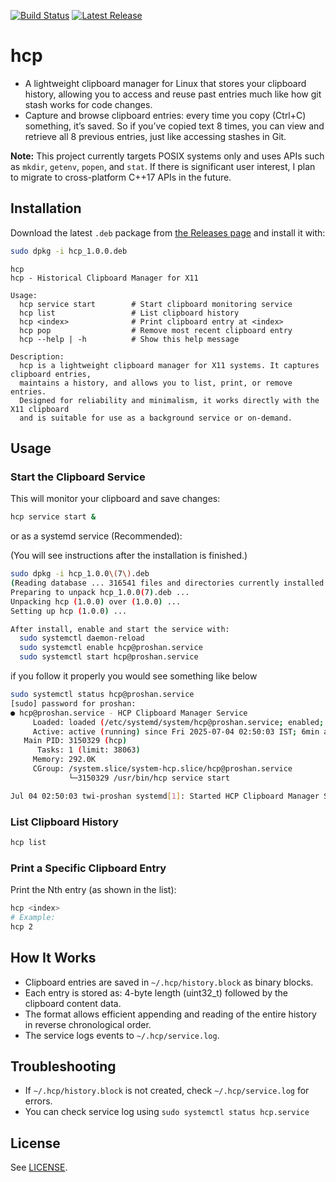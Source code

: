 [![Build Status](https://github.com/Agent-Hellboy/hcp/actions/workflows/test.yml/badge.svg)](https://github.com/Agent-Hellboy/hcp/actions/workflows/test.yml)
[![Latest Release](https://img.shields.io/github/v/release/Agent-Hellboy/hcp?label=release)](https://github.com/Agent-Hellboy/hcp/releases)

# hcp

- A lightweight clipboard manager for Linux that stores your clipboard history, allowing you to access and reuse past entries much like how git stash works for code changes.
- Capture and browse clipboard entries: every time you copy (Ctrl+C) something, it’s saved. So if you’ve copied text 8 times, you can view and retrieve all 8 previous entries, just like accessing stashes in Git.

**Note:** This project currently targets POSIX systems only and uses APIs such as `mkdir`, `getenv`, `popen`, and `stat`. If there is significant user interest, I plan to migrate to cross-platform C++17 APIs in the future.

## Installation

Download the latest `.deb` package from [the Releases page](https://github.com/Agent-Hellboy/hcp/releases) and install it with:
```sh
sudo dpkg -i hcp_1.0.0.deb
```

```
hcp 
hcp - Historical Clipboard Manager for X11

Usage:
  hcp service start        # Start clipboard monitoring service
  hcp list                 # List clipboard history
  hcp <index>              # Print clipboard entry at <index>
  hcp pop                  # Remove most recent clipboard entry
  hcp --help | -h          # Show this help message

Description:
  hcp is a lightweight clipboard manager for X11 systems. It captures clipboard entries,
  maintains a history, and allows you to list, print, or remove entries.
  Designed for reliability and minimalism, it works directly with the X11 clipboard
  and is suitable for use as a background service or on-demand.

```


## Usage

### Start the Clipboard Service
This will monitor your clipboard and save changes:
```sh
hcp service start &
```

or as a systemd service (Recommended):

(You will see instructions after the installation is finished.)
```bash
sudo dpkg -i hcp_1.0.0\(7\).deb 
(Reading database ... 316541 files and directories currently installed.)
Preparing to unpack hcp_1.0.0(7).deb ...
Unpacking hcp (1.0.0) over (1.0.0) ...
Setting up hcp (1.0.0) ...

After install, enable and start the service with:
  sudo systemctl daemon-reload
  sudo systemctl enable hcp@proshan.service
  sudo systemctl start hcp@proshan.service

```

if you follow it properly you would see something like below
```bash 
sudo systemctl status hcp@proshan.service
[sudo] password for proshan: 
● hcp@proshan.service - HCP Clipboard Manager Service
     Loaded: loaded (/etc/systemd/system/hcp@proshan.service; enabled; vendor preset: enabled)
     Active: active (running) since Fri 2025-07-04 02:50:03 IST; 6min ago
   Main PID: 3150329 (hcp)
      Tasks: 1 (limit: 38063)
     Memory: 292.0K
     CGroup: /system.slice/system-hcp.slice/hcp@proshan.service
             └─3150329 /usr/bin/hcp service start

Jul 04 02:50:03 twi-proshan systemd[1]: Started HCP Clipboard Manager Service.
```
### List Clipboard History
```sh
hcp list
```

### Print a Specific Clipboard Entry
Print the Nth entry (as shown in the list):
```sh
hcp <index>
# Example:
hcp 2
```

## How It Works
- Clipboard entries are saved in `~/.hcp/history.block` as binary blocks.
- Each entry is stored as: 4-byte length (uint32_t) followed by the clipboard content data.
- The format allows efficient appending and reading of the entire history in reverse chronological order.
- The service logs events to `~/.hcp/service.log`.

## Troubleshooting
- If `~/.hcp/history.block` is not created, check `~/.hcp/service.log` for errors.
- You can check service log using `sudo systemctl status hcp.service` 

## License
See [LICENSE](LICENSE).
